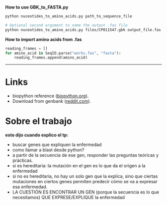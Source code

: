 **How to use GBK_to_FASTA.py**
```bash
python nuceotides_to_amino_acids.py path_to_sequence_file

# Optional second argument to name the output .fas file
python nuceotides_to_amino_acids.py files/CP011547.gbk output_file.fas
```

**How to import amino acids from .fas**
```python
reading_frames = []
for amino_acid in SeqIO.parse("works.fas", "fasta"):
    reading_frames.append(amino_acid)
```


---

# Links
* biopython reference ([biopython.org](http://biopython.org/DIST/docs/tutorial/Tutorial.html)).
* Download from genbank ([reddit.com](https://www.reddit.com/r/bioinformatics/comments/5h4qnc/what_is_the_best_way_to_download_genbank_data/)).

# Sobre el trabajo

**esto dijo cuando explico el tp:**
* buscar genes que expliquen la enfermedad
* como llamar a blast desde python?
* a partir de la secuencia de ese gen, responder las preguntas teóricas y prácticas.
* si es hereditaria: la mutación en el gen es lo que da el origen a la enfermedad
* si no es hereditaria, no hay un solo gen que la explica, sino que ciertas mutaciones en ciertos genes permiten predecir cómo se va a expresar esa enfermedad. 
* LA CUESTIÓN ES ENCONTRAR UN GEN (porque la secuencia es lo que necesitamos) QUE EXPRESE/EXPLIQUE la enfermedad





